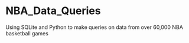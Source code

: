 # NBA_Data_Queries
Using SQLite and Python to make queries on data from over 60,000 NBA basketball games
